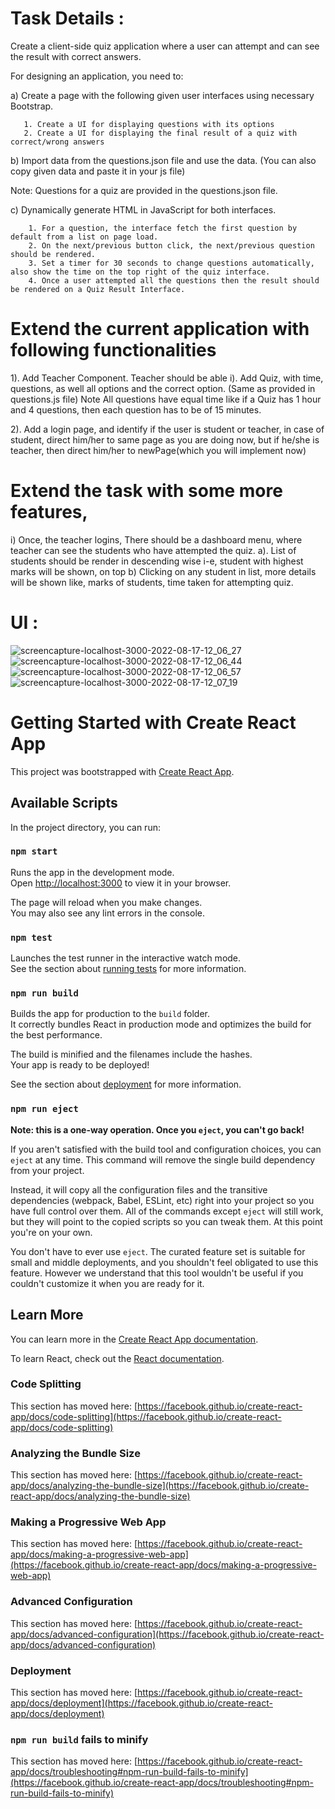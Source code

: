 # Task Details : 
Create a client-side quiz application where a user can attempt and can see the result with correct answers.

For designing an application, you need to:

a)    Create a page with the following given user interfaces using necessary Bootstrap.

       1. Create a UI for displaying questions with its options
       2. Create a UI for displaying the final result of a quiz with correct/wrong answers
b)    Import data from the questions.json file and use the data. (You can also copy given data and paste it in your js file) 

Note: Questions for a quiz are provided in the questions.json file.

c)     Dynamically generate HTML in JavaScript for both interfaces.

        1. For a question, the interface fetch the first question by default from a list on page load.
        2. On the next/previous button click, the next/previous question should be rendered.
        3. Set a timer for 30 seconds to change questions automatically, also show the time on the top right of the quiz interface.
        4. Once a user attempted all the questions then the result should be rendered on a Quiz Result Interface.
        
# Extend the current application with following functionalities

1). Add Teacher Component. Teacher should be able 
     i). Add Quiz, with time, questions, as well all options 
         and the correct option.
         (Same as provided in questions.js file)
     Note All questions have equal time like if a Quiz has 1 hour
     and 4 questions, then each question has to be of 15 minutes.  
    
2). Add a login page, and identify if the user is student or 
    teacher, in case of student, direct him/her to same page as you
    are doing now, but if he/she is teacher, then direct him/her
    to newPage(which you will implement now)
    
# Extend the task with some more features,

i) Once, the teacher logins, There should be a dashboard menu,
   where teacher can see the students who have attempted the
   quiz.
    a). List of students should be render in descending wise
        i-e, student with highest marks will be shown, on top
    b) Clicking  on any student in list, more details will be
       shown like, marks of students, time taken for attempting
       quiz.

# UI :
![screencapture-localhost-3000-2022-08-17-12_06_27](https://user-images.githubusercontent.com/107143531/185057380-eb0d4ef9-4f34-41b1-9668-3a29c2194005.png)
![screencapture-localhost-3000-2022-08-17-12_06_44](https://user-images.githubusercontent.com/107143531/185057398-d6d596d0-cdca-4776-b6b8-1e784e7b44a4.png)
![screencapture-localhost-3000-2022-08-17-12_06_57](https://user-images.githubusercontent.com/107143531/185057405-1472d6cd-b277-44c9-8bd9-2f4f92e3c124.png)
![screencapture-localhost-3000-2022-08-17-12_07_19](https://user-images.githubusercontent.com/107143531/185057416-6fac0aff-daa6-4184-9ba0-d336172d9c78.png)


# Getting Started with Create React App

This project was bootstrapped with [Create React App](https://github.com/facebook/create-react-app).

## Available Scripts

In the project directory, you can run:

### `npm start`

Runs the app in the development mode.\
Open [http://localhost:3000](http://localhost:3000) to view it in your browser.

The page will reload when you make changes.\
You may also see any lint errors in the console.

### `npm test`

Launches the test runner in the interactive watch mode.\
See the section about [running tests](https://facebook.github.io/create-react-app/docs/running-tests) for more information.

### `npm run build`

Builds the app for production to the `build` folder.\
It correctly bundles React in production mode and optimizes the build for the best performance.

The build is minified and the filenames include the hashes.\
Your app is ready to be deployed!

See the section about [deployment](https://facebook.github.io/create-react-app/docs/deployment) for more information.

### `npm run eject`

**Note: this is a one-way operation. Once you `eject`, you can't go back!**

If you aren't satisfied with the build tool and configuration choices, you can `eject` at any time. This command will remove the single build dependency from your project.

Instead, it will copy all the configuration files and the transitive dependencies (webpack, Babel, ESLint, etc) right into your project so you have full control over them. All of the commands except `eject` will still work, but they will point to the copied scripts so you can tweak them. At this point you're on your own.

You don't have to ever use `eject`. The curated feature set is suitable for small and middle deployments, and you shouldn't feel obligated to use this feature. However we understand that this tool wouldn't be useful if you couldn't customize it when you are ready for it.

## Learn More

You can learn more in the [Create React App documentation](https://facebook.github.io/create-react-app/docs/getting-started).

To learn React, check out the [React documentation](https://reactjs.org/).

### Code Splitting

This section has moved here: [https://facebook.github.io/create-react-app/docs/code-splitting](https://facebook.github.io/create-react-app/docs/code-splitting)

### Analyzing the Bundle Size

This section has moved here: [https://facebook.github.io/create-react-app/docs/analyzing-the-bundle-size](https://facebook.github.io/create-react-app/docs/analyzing-the-bundle-size)

### Making a Progressive Web App

This section has moved here: [https://facebook.github.io/create-react-app/docs/making-a-progressive-web-app](https://facebook.github.io/create-react-app/docs/making-a-progressive-web-app)

### Advanced Configuration

This section has moved here: [https://facebook.github.io/create-react-app/docs/advanced-configuration](https://facebook.github.io/create-react-app/docs/advanced-configuration)

### Deployment

This section has moved here: [https://facebook.github.io/create-react-app/docs/deployment](https://facebook.github.io/create-react-app/docs/deployment)

### `npm run build` fails to minify

This section has moved here: [https://facebook.github.io/create-react-app/docs/troubleshooting#npm-run-build-fails-to-minify](https://facebook.github.io/create-react-app/docs/troubleshooting#npm-run-build-fails-to-minify)
